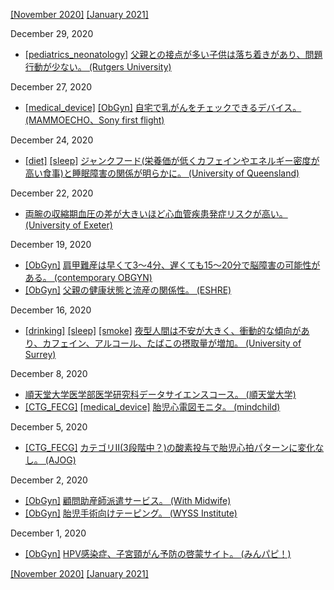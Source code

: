 [\[November 2020\]](2011.md) [\[January 2021\]](2101.md)

December 29, 2020
* [\[pediatrics_neonatology\]](pediatrics_neonatology.md) [父親との接点が多い子供は落ち着きがあり、問題行動が少ない。 (Rutgers University)](https://www.rutgers.edu/news/engaged-dads-can-reduce-adolescent-behavioral-problems-improve-well-being)

December 27, 2020
* [\[medical_device\]](medical_device.md) [\[ObGyn\]](ObGyn.md) [自宅で乳がんをチェックできるデバイス。(MAMMOECHO、Sony first flight)](https://first-flight.sony.com/pj/mammoecho)

December 24, 2020
* [\[diet\]](diet.md) [\[sleep\]](sleep.md) [ジャンクフード(栄養価が低くカフェインやエネルギー密度が高い食事)と睡眠障害の関係が明らかに。 (University of Queensland)](https://www.uq.edu.au/news/article/2020/12/junk-food-linked-sleep-problems-teens)

December 22, 2020
* [両腕の収縮期血圧の差が大きいほど心血管疾患発症リスクが高い。 (University of Exeter)](https://www.dailymail.co.uk/sciencetech/article-9075081/Blood-pressure-measurements-arms-help-save-lives.html)

December 19, 2020
* [\[ObGyn\]](ObGyn.md) [肩甲難産は早くて3～4分、遅くても15～20分で脳障害の可能性がある。 (contemporary OBGYN)](https://www.contemporaryobgyn.net/view/protocols-for-high-risk-pregnancies-7th-edition)
* [\[ObGyn\]](ObGyn.md) [父親の健康状態と流産の関係性。 (ESHRE)](https://www.eshre.eu/Press-Room/Press-releases-2020/Health-fathers-risk-pregnancy-loss)

December 16, 2020
* [\[drinking\]](drinking.md) [\[sleep\]](sleep.md) [\[smoke\]](smoke.md) [夜型人間は不安が大きく、衝動的な傾向があり、カフェイン、アルコール、たばこの摂取量が増加。 (University of Surrey)](https://www.surrey.ac.uk/news/young-people-who-go-bed-later-drink-and-smoke-more-due-their-impulsivity)

December 8, 2020
* [順天堂大学医学部医学研究科データサイエンスコース。 (順天堂大学)](https://med.juntendo.ac.jp/education/master/course_info/course_datascience.html)
* [\[CTG_FECG\]](CTG_FECG.md) [\[medical_device\]](medical_device.md) [胎児心電図モニタ。 (mindchild)](http://www.mindchild.com/)

December 5, 2020
* [\[CTG_FECG\]](CTG_FECG.md) [カテゴリII(3段階中？)の酸素投与で胎児心拍パターンに変化なし。 (AJOG)](https://www.ajog.org/article/S0002-9378(20)30662-1/fulltext)

December 2, 2020
* [\[ObGyn\]](ObGyn.md) [顧問助産師派遣サービス。 (With Midwife)](https://withmidwife.jp/komonmw/)
* [\[ObGyn\]](ObGyn.md) [胎児手術向けテーピング。 (WYSS Institute)](https://wyss.harvard.edu/news/tough-yet-flexible-treatment-for-babies-in-the-womb/)

December 1, 2020
* [\[ObGyn\]](ObGyn.md) [HPV感染症、子宮頸がん予防の啓蒙サイト。 (みんパピ！)](https://minpapi.jp/)

[\[November 2020\]](2011.md) [\[January 2021\]](2101.md)
